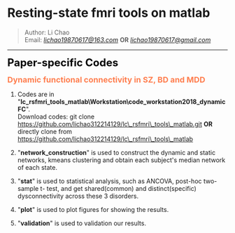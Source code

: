 # Resting-state fmri tools on matlab
> Author: Li Chao  
> Email: *lichao19870617@163.com* **OR** *lichao19870617@gmail.com*  
***
<font color=k size=5>**Paper-specific Codes**</font> 
  
<font color=#FF7F50 size=4>**Dynamic functional connectivity in SZ, BD and MDD**</font>   
1. Codes are in "**lc\_rsfmri\_tools\_matlab\\Workstation\\code\_workstation2018\_dynamicFC**".   
Download codes: git clone https://github.com/lichao312214129/lc\_rsfmri\_tools\_matlab.git **OR** directly clone from https://github.com/lichao312214129/lc\_rsfmri\_tools\_matlab

2. "**network\_construction**" is used to construct the dynamic and static networks, kmeans clustering and obtain each subject's median network of each state.

3. "**stat**" is used to statistical analysis, such as ANCOVA, post-hoc two-sample t- test, and get shared(common) and distinct(specific) dysconnectivity across these 3 disorders.

4. "**plot**" is used to plot figures for showing the results.

5. "**validation**" is used to validation our results. 
